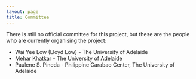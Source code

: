 ```yaml
---
layout: page
title: Committee
---
```


There is still no official committee for this project, but these are the people who are currently organising the project:

- Wai Yee Low (Lloyd Low) - The University of Adelaide
- Mehar Khatkar - The University of Adelaide
- Paulene S. Pineda - Philippine Carabao Center, The University of Adelaide
